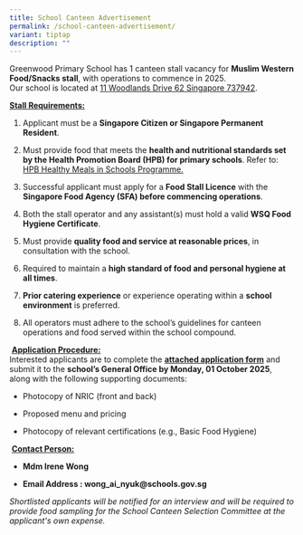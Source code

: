 ```yaml
---
title: School Canteen Advertisement
permalink: /school-canteen-advertisement/
variant: tiptap
description: ""
---
```

<p>Greenwood Primary School has 1 canteen stall vacancy for <strong>Muslim Western Food/Snacks stall</strong>,
with operations to commence in 2025.
<br>Our school is located at <a href="https://www.onemap.gov.sg/?lat=1.4398996&amp;lng=103.8047256" rel="noopener nofollow" target="_blank">11 Woodlands Drive 62 Singapore 737942</a>.&nbsp;</p>
<p><strong><u>Stall Requirements:</u></strong>
</p>
<ol data-tight="true" class="tight">
<li>
<p>Applicant must be a <strong>Singapore Citizen or Singapore Permanent Resident</strong>.</p>
</li>
<li>
<p>Must provide food that meets the <strong>health and nutritional standards set by the Health Promotion Board (HPB)<em> </em>for primary schools</strong>.
Refer to: <a href="https://www.hpb.gov.sg/schools/school-programmes/healthy-meals-in-schools-programme" rel="noopener noreferrer nofollow" target="_new">HPB Healthy Meals in Schools Programme.</a>
</p>
</li>
<li>
<p>Successful applicant must apply for a <strong>Food Stall Licence</strong> with
the <strong>Singapore Food Agency (SFA) before commencing operations</strong>.</p>
</li>
<li>
<p>Both the stall operator and any assistant(s) must hold a valid <strong>WSQ Food Hygiene Certificate</strong>.</p>
</li>
<li>
<p>Must provide <strong>quality food and service at reasonable prices</strong>,
in consultation with the school.</p>
</li>
<li>
<p>Required to maintain a <strong>high standard of food and personal hygiene at all times</strong>.</p>
</li>
<li>
<p><strong>Prior catering experience</strong> or experience operating within
a <strong>school environment</strong> is preferred.</p>
</li>
<li>
<p>All operators must adhere to the school’s guidelines for canteen operations
and food served within the school compound.</p>
</li>
</ol>
<p>&nbsp;<strong><u>Application Procedure:</u></strong>
<br>Interested applicants are to complete the <strong><a href="/files/School Bus Advertisement/Application_for_Canteen_Stall_FormBF7.pdf" rel="noopener noreferrer nofollow" target="_blank">attached application form</a></strong> and
submit it to the <strong>school’s General Office by Monday, 01 October 2025</strong>,
along with the following supporting documents:</p>
<ul data-tight="true" class="tight">
<li>
<p>Photocopy of NRIC (front and back)</p>
</li>
<li>
<p>Proposed menu and pricing</p>
</li>
<li>
<p>Photocopy of relevant certifications (e.g., Basic Food Hygiene)</p>
</li>
</ul>
<p>&nbsp;<strong><u>Contact Person:</u></strong>
</p>
<ul data-tight="true" class="tight">
<li>
<p><strong>Mdm Irene Wong</strong>
</p>
</li>
<li>
<p><strong>Email Address : <a rel="noopener noreferrer nofollow" target="_blank">wong_ai_nyuk@schools.gov.sg</a></strong>
</p>
</li>
</ul>
<p><em>Shortlisted applicants will be notified for an interview and will be required to provide food sampling for the School Canteen Selection Committee at the applicant's own expense.</em>
</p>